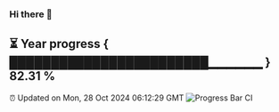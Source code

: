 ### Hi there 👋
⏳ Year progress { ████████████████████████▁▁▁▁▁▁ } 82.31 %
---
⏰ Updated on Mon, 28 Oct 2024 06:12:29 GMT
![Progress Bar CI](https://github.com/Moyi321/Moyi321/workflows/Progress%20Bar%20CI/badge.svg)
